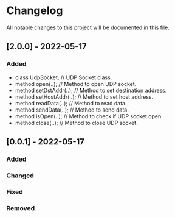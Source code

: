 # Changelog
All notable changes to this project will be documented in this file.

## [2.0.0] - 2022-05-17

### Added

- class UdpSocket; // UDP Socket class.
- method open(..); // Method to open UDP socket.
- method setDstAddr(..); // Method to set destination address.
- method setHostAddr(..); // Method to set host address.
- method readData(..); // Method to read data.
- method sendData(..); // Method to send data.
- method isOpen(..); // Method to check if UDP socket open.
- method close(..); // Method to close UDP socket.

## [0.0.1] - 2022-05-17

### Added

### Changed

### Fixed

### Removed